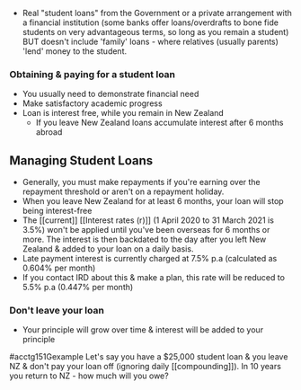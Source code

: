 - Real "student loans" from the Government or a private arrangement with a financial institution (some banks offer loans/overdrafts to bone fide students on very advantageous terms, so long as you remain a student) BUT doesn't include 'family' loans - where relatives (usually parents) 'lend' money to the student.
### Obtaining & paying for a student loan
- You usually need to demonstrate financial need 
- Make satisfactory academic progress
- Loan is interest free, while you remain in New Zealand
	- If you leave New Zealand loans accumulate interest after 6 months abroad

## Managing Student Loans
- Generally, you must make repayments if you're earning over the repayment threshold or aren't on a repayment holiday.
- When you leave New Zealand for at least 6 months, your loan will stop being interest-free
- The [[current]] [[Interest rates (r)]] (1 April 2020 to 31 March 2021 is 3.5%) won't be applied until you've been overseas for 6 months or more. The interest is then backdated to the day after you left New Zealand & added to your loan on a daily basis.
- Late payment interest is currently charged at 7.5% p.a (calculated as 0.604% per month)
- If you contact IRD about this & make a plan, this rate will be reduced to 5.5% p.a (0.447% per month)

### Don't leave your loan
- Your principle will grow over time & interest will be added to your principle

#acctg151Gexample Let's say you have a $25,000 student loan & you leave NZ & don't pay your loan off (ignoring daily [[compounding]]).
In 10 years you return to NZ - how much will you owe?
